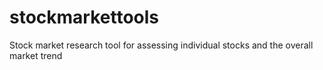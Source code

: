 # stockmarkettools
Stock market research tool for assessing individual stocks and the overall market trend
